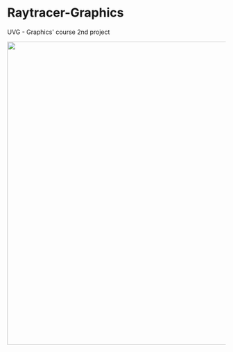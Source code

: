 # Raytracer-Graphics

UVG - Graphics' course 2nd project

<img src="Images/project.bmp" width="700px" />
